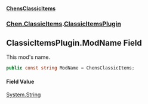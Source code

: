 #### [ChensClassicItems](index 'index')
### [Chen.ClassicItems](Chen_ClassicItems 'Chen.ClassicItems').[ClassicItemsPlugin](Chen_ClassicItems_ClassicItemsPlugin 'Chen.ClassicItems.ClassicItemsPlugin')
## ClassicItemsPlugin.ModName Field
This mod's name.  
```csharp
public const string ModName = ChensClassicItems;
```
#### Field Value
[System.String](https://docs.microsoft.com/en-us/dotnet/api/System.String 'System.String')
